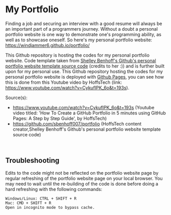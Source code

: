 # My Portfolio
Finding a job and securing an interview with a good resume will always be an important part of a programmers journey. Without a doubt a personal portfolio website is one way to demonstrate one's programming ability, as well as to showcase oneself. So here's my personal portfolio website: https://windjammer6.github.io/portfolio/

This Github repository is hosting the codes for my personal portfolio website. Code template taken from [Shelley Benhoff's Github's personal portfolio website template source code](https://github.com/sbenhoff007/portfolio) (credits to her :)) and is further built upon for my personal use. This Github repository hosting the codes for my personal portfolio website is deployed with [Github Pages](https://pages.github.com/), you can see how this is done from this Youtube video by HoffsTech (link: https://www.youtube.com/watch?v=CykufIPK_6o&t=193s). 


Source(s):  
- https://www.youtube.com/watch?v=CykufIPK_6o&t=193s (Youtube video titled: 'How To Create a GitHub Portfolio in 5 minutes using GitHub Pages: A Step by Step Guide', by HoffsTech)
- https://github.com/sbenhoff007/portfolio (HoffsTech content creator,Shelley Benhoff's Github's personal portfolio website template source code)

<br>

## Troubleshooting
Edits to the code might not be reflected on the portfolio website page by regular refreshing of the portfolio website page on your local browser. You may need to wait until the re-building of the code is done before doing a hard refreshing with the following commands:
```text
Windows/Linux: CTRL + SHIFT + R
Mac: CMD + SHIFT + R
Open in incognito mode to bypass cache.
```
